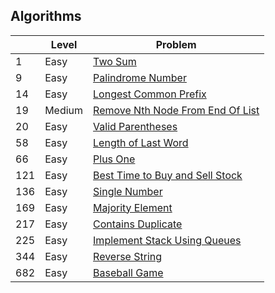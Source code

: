 ## Algorithms


|     | Level  | Problem |
|-----|--------|---------|
| 1   | Easy   | [Two Sum](https://github.com/rdvnabay/LeetCode/blob/master/Algorithms/Solutions/Easy/TwoSum.cs) | 
| 9   | Easy   | [Palindrome Number](https://github.com/rdvnabay/LeetCode/blob/master/Algorithms/Solutions/Easy/PalindromeNumber.cs) | 
| 14  | Easy   | [Longest Common Prefix](https://github.com/rdvnabay/LeetCode/blob/master/Algorithms/Solutions/Easy/LongestCommonPrefix.cs) | 
| 19  | Medium | [Remove Nth Node From End Of List](https://github.com/rdvnabay/LeetCode/blob/master/Algorithms/Solutions/Medium/RemoveNthNodeFromEndOfList.cs) |   
| 20  | Easy   | [Valid Parentheses](https://github.com/rdvnabay/LeetCode/blob/master/Algorithms/Solutions/Easy/ValidParentheses.cs) |
| 58  | Easy   | [Length of Last Word](https://github.com/rdvnabay/LeetCode/blob/master/Algorithms/Solutions/Easy/LengthOfLastWord.cs) 
| 66  | Easy   | [Plus One](https://github.com/rdvnabay/LeetCode/blob/master/Algorithms/Solutions/Easy/PlusOne.cs) |
| 121 | Easy   | [Best Time to Buy and Sell Stock](https://github.com/rdvnabay/LeetCode/blob/master/Algorithms/Solutions/Easy/BestTimeToBuyAndSellStock.cs) |
| 136 | Easy   | [Single Number](https://github.com/rdvnabay/LeetCode/blob/master/Algorithms/Solutions/Easy/SingleNumber.cs) |
| 169 | Easy   | [Majority Element](https://github.com/rdvnabay/LeetCode/blob/master/Algorithms/Solutions/Easy/MajorityElement.cs) |
| 217 | Easy   | [Contains Duplicate](https://github.com/rdvnabay/LeetCode/blob/master/Algorithms/Solutions/Easy/ContainsDuplicate.cs) |
| 225 | Easy   | [Implement Stack Using Queues](https://github.com/rdvnabay/LeetCode/blob/master/Algorithms/Solutions/Easy/ImplementStackUsingQueues.cs) |
| 344 | Easy   | [Reverse String](https://github.com/rdvnabay/LeetCode/blob/master/Algorithms/Solutions/Easy/ReverseString.cs) |
| 682 | Easy   | [Baseball Game](https://github.com/rdvnabay/LeetCode/blob/master/Algorithms/Solutions/Easy/BaseballGame.cs) |








